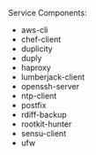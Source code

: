 Service Components:
  - aws-cli
  - chef-client
  - duplicity
  - duply
  - haproxy
  - lumberjack-client
  - openssh-server
  - ntp-client
  - postfix
  - rdiff-backup
  - rootkit-hunter
  - sensu-client
  - ufw
